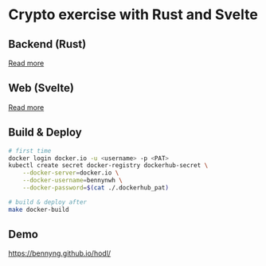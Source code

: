 # Crypto exercise with Rust and Svelte

## Backend (Rust)

[Read more](./backend/README.md)

## Web (Svelte)

[Read more](./web/README.md)

## Build & Deploy

```sh
# first time
docker login docker.io -u <username> -p <PAT>
kubectl create secret docker-registry dockerhub-secret \
    --docker-server=docker.io \
    --docker-username=bennynwh \
    --docker-password=$(cat ./.dockerhub_pat)

# build & deploy after
make docker-build
```

## Demo

https://bennyng.github.io/hodl/
